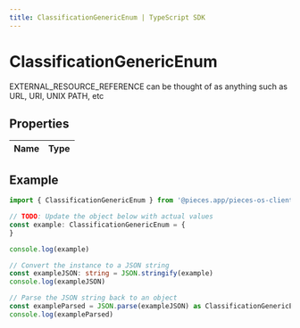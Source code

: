 ```yaml
---
title: ClassificationGenericEnum | TypeScript SDK
---
```



# ClassificationGenericEnum

EXTERNAL_RESOURCE_REFERENCE can be thought of as anything such as URL, URI, UNIX PATH, etc

## Properties

Name | Type
------------ | -------------

## Example

```typescript
import { ClassificationGenericEnum } from '@pieces.app/pieces-os-client'

// TODO: Update the object below with actual values
const example: ClassificationGenericEnum = {
}

console.log(example)

// Convert the instance to a JSON string
const exampleJSON: string = JSON.stringify(example)
console.log(exampleJSON)

// Parse the JSON string back to an object
const exampleParsed = JSON.parse(exampleJSON) as ClassificationGenericEnum
console.log(exampleParsed)
```


